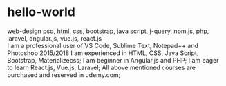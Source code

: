 # hello-world
web-design psd, html, css, bootstrap, java script, j-query, npm.js, php, laravel, angular.js, vue.js, react.js  
I am a professional user of VS Code, Sublime Text, Notepad++ and Photoshop 2015/2018
I am experienced in HTML, CSS, Java Script, Bootstrap, Materializecss;
I am beginner in Angular.js and PHP;
I am eager to learn React.js, Vue.js, Laravel;
All above mentioned courses are purchased and reserved in udemy.com;
